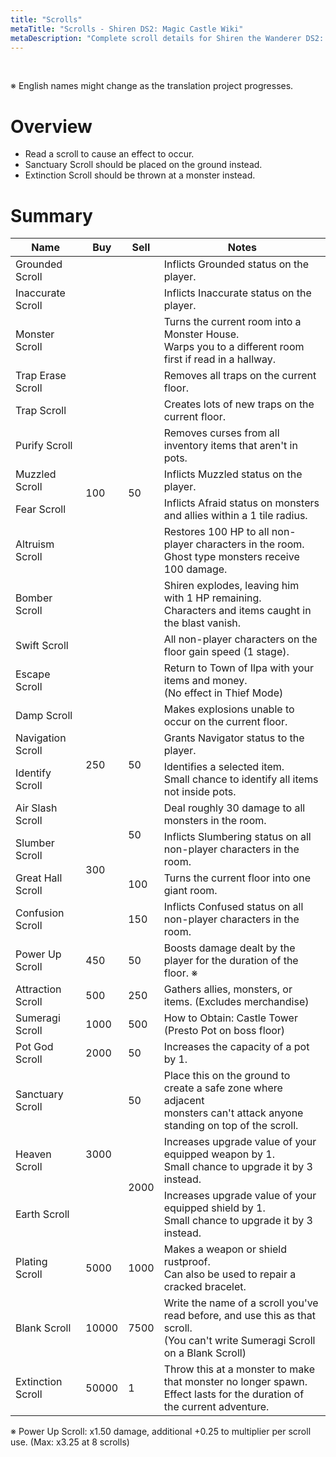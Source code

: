 ```yaml
---
title: "Scrolls"
metaTitle: "Scrolls - Shiren DS2: Magic Castle Wiki"
metaDescription: "Complete scroll details for Shiren the Wanderer DS2: Magic Castle of the Desert."
---
```


<br/>

<span class="redText">※ English names might change as the translation project progresses.</span>

# Overview

- Read a scroll to cause an effect to occur.
- Sanctuary Scroll should be placed on the ground instead.
- Extinction Scroll should be thrown at a monster instead.

# Summary

<table class="itemListCentered">
  <thead>
    <tr>
      <th>Name</th>
      <th>Buy</th>
      <th>Sell</th>
      <th>Notes</th>
    </tr>
  </thead>
  <tbody>
    <tr>
      <td class="priceTableName">Grounded Scroll</td>
      <td rowspan="13">100</td>
      <td rowspan="13">50</td>
      <td class="leftText">Inflicts Grounded status on the player.</td>
    </tr>
    <tr>
      <td class="priceTableName">Inaccurate Scroll</td>
      <td class="leftText">Inflicts Inaccurate status on the player.</td>
    </tr>
    <tr>
      <td class="priceTableName">Monster Scroll</td>
      <td class="leftText">Turns the current room into a Monster House.<br/>Warps you to a different room first if read in a hallway.</td>
    </tr>
    <tr>
      <td class="priceTableName">Trap Erase Scroll</td>
      <td class="leftText">Removes all traps on the current floor.</td>
    </tr>
    <tr>
      <td class="priceTableName">Trap Scroll</td>
      <td class="leftText">Creates lots of new traps on the current floor.</td>
    </tr>
    <tr>
      <td class="priceTableName">Purify Scroll</td>
      <td class="leftText">Removes curses from all inventory items that aren't in pots.</td>
    </tr>
    <tr>
      <td class="priceTableName">Muzzled Scroll</td>
      <td class="leftText">Inflicts Muzzled status on the player.</td>
    </tr>
    <tr>
      <td class="priceTableName">Fear Scroll</td>
      <td class="leftText">Inflicts Afraid status on monsters and allies within a 1 tile radius.</td>
    </tr>
    <tr>
      <td class="priceTableName">Altruism Scroll</td>
      <td class="leftText">Restores 100 HP to all non-player characters in the room.<br/>Ghost type monsters receive 100 damage.</td>
    </tr>
    <tr>
      <td class="priceTableName">Bomber Scroll</td>
      <td class="leftText">Shiren explodes, leaving him with 1 HP remaining.<br/>Characters and items caught in the blast vanish.</td>
    </tr>
    <tr>
      <td class="priceTableName">Swift Scroll</td>
      <td class="leftText">All non-player characters on the floor gain speed (1 stage).</td>
    </tr>
    <tr>
      <td class="priceTableName">Escape Scroll</td>
      <td class="leftText">Return to <span class="orangeText">Town of Ilpa</span> with your items and money.<br/>(No effect in Thief Mode)</td>
    </tr>
    <tr>
      <td class="priceTableName">Damp Scroll</td>
      <td class="leftText">Makes explosions unable to occur on the current floor.</td>
    </tr>
    <tr>
      <td class="priceTableName">Navigation Scroll</td>
      <td rowspan="2">250</td>
      <td rowspan="2">50</td>
      <td class="leftText">Grants Navigator status to the player.</td>
    </tr>
    <tr>
      <td class="priceTableName">Identify Scroll</td>
      <td class="leftText">Identifies a selected item.<br/>Small chance to identify all items not inside pots.</td>
    </tr>
    <tr>
      <td class="priceTableName">Air Slash Scroll</td>
      <td rowspan="4">300</td>
      <td rowspan="2">50</td>
      <td class="leftText">Deal roughly 30 damage to all monsters in the room.</td>
    </tr>
    <tr>
      <td class="priceTableName">Slumber Scroll</td>
      <td class="leftText">Inflicts Slumbering status on all non-player characters in the room.</td>
    </tr>
    <tr>
      <td class="priceTableName">Great Hall Scroll</td>
      <td>100</td>
      <td class="leftText">Turns the current floor into one giant room.</td>
    </tr>
    <tr>
      <td class="priceTableName">Confusion Scroll</td>
      <td>150</td>
      <td class="leftText">Inflicts Confused status on all non-player characters in the room.</td>
    </tr>
    <tr>
      <td class="priceTableName">Power Up Scroll</td>
      <td>450</td>
      <td>50</td>
      <td class="leftText">Boosts damage dealt by the player for the duration of the floor. ※</td>
    </tr>
    <tr>
      <td class="priceTableName">Attraction Scroll</td>
      <td>500</td>
      <td>250</td>
      <td class="leftText">Gathers allies, monsters, or items. (Excludes merchandise)</td>
    </tr>
    <tr>
      <td class="priceTableName">Sumeragi Scroll</td>
      <td>1000</td>
      <td>500</td>
      <td class="leftText"><span class="purpleText">How to Obtain</span>: Castle Tower (Presto Pot on boss floor)</td>
    </tr>
    <tr>
      <td class="priceTableName">Pot God Scroll</td>
      <td>2000</td>
      <td>50</td>
      <td class="leftText">Increases the capacity of a pot by 1.</td>
    </tr>
    <tr>
      <td class="priceTableName">Sanctuary Scroll</td>
      <td rowspan="3">3000</td>
      <td>50</td>
      <td class="leftText">Place this on the ground to create a safe zone where adjacent<br/>monsters can't attack anyone standing on top of the scroll.</td>
    </tr>
    <tr>
      <td class="priceTableName">Heaven Scroll</td>
      <td rowspan="2">2000</td>
      <td class="leftText">Increases upgrade value of your equipped weapon by 1.<br/>Small chance to upgrade it by 3 instead.</td>
    </tr>
    <tr>
      <td class="priceTableName">Earth Scroll</td>
      <td class="leftText">Increases upgrade value of your equipped shield by 1.<br/>Small chance to upgrade it by 3 instead.</td>
    </tr>
    <tr>
      <td class="priceTableName">Plating Scroll</td>
      <td>5000</td>
      <td>1000</td>
      <td class="leftText">Makes a weapon or shield rustproof.<br/>Can also be used to repair a cracked bracelet.</td>
    </tr>
    <tr>
      <td class="priceTableName">Blank Scroll</td>
      <td>10000</td>
      <td>7500</td>
      <td class="leftText">Write the name of a scroll you've read before, and use this as that scroll.<br/>(You can't write Sumeragi Scroll on a Blank Scroll)</td>
    </tr>
    <tr>
      <td class="priceTableName">Extinction Scroll</td>
      <td>50000</td>
      <td>1</td>
      <td class="leftText">Throw this at a monster to make that monster no longer spawn.<br/>Effect lasts for the duration of the current adventure.</td>
    </tr>
  </tbody>
</table>

※ Power Up Scroll: x1.50 damage, additional +0.25 to multiplier per scroll use. (Max: x3.25 at 8 scrolls)
